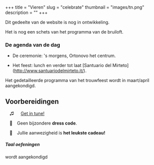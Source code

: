 +++
title = "Vieren"
slug = "celebrate"
thumbnail = "images/tn.png"
description = ""
+++

Dit gedeelte van de website is nog in ontwikkeling.

Het is nog een schets van het programma van de bruiloft.

### De agenda van de dag

* De ceremonie: 's morgens, Ortonovo het centrum.

* Het feest: lunch en verder tot laat [Santuario del Mirteto] (http://www.santuariodelmirteto.it/).

Het gedetailleerde programma van het trouwfeest wordt in maart/april aangekondigd.

## Voorbereidingen

&ensp;&ensp;<span class='iconsize'>&#9835;</span> &ensp;&ensp; [Get in tune!](https://www.youtube.com/watch?v=_xPz0K_CrgA&app=desktop)

&ensp;&ensp;<span class='iconsize'>&#128090;</span> &ensp; Geen bijzondere **dress code**.

&ensp;&ensp;<span class='iconsize'>&#127873;</span> &ensp; Jullie aanwezigheid is **het leukste cadeau!**

##### Taal oefeningen

wordt aangekondigd

